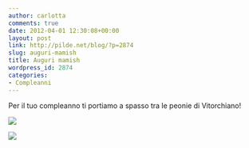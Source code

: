```yaml
---
author: carlotta
comments: true
date: 2012-04-01 12:30:08+00:00
layout: post
link: http://pilde.net/blog/?p=2874
slug: auguri-mamish
title: Auguri mamish
wordpress_id: 2874
categories:
- Compleanni
---
```


Per il tuo compleanno ti portiamo a spasso tra le peonie di Vitorchiano!

![]({{baseurl}}/uploads/2012/04/peonia.jpg)




![]({{baseurl}}/uploads/2012/04/bimbe.jpg)



